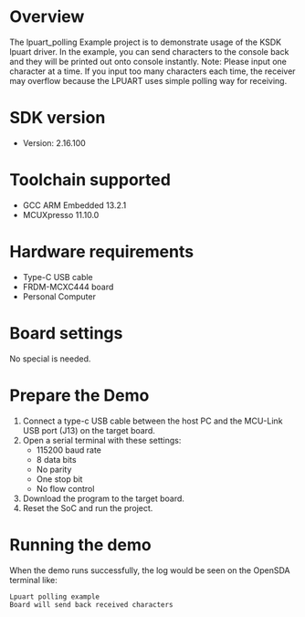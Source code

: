 Overview
========
The lpuart_polling Example project is to demonstrate usage of the KSDK lpuart driver.
In the example, you can send characters to the console back and they will be printed out onto console
 instantly.
Note: Please input one character at a time. If you input too many characters each time, the receiver may overflow
because the LPUART uses simple polling way for receiving.

SDK version
===========
- Version: 2.16.100

Toolchain supported
===================
- GCC ARM Embedded  13.2.1
- MCUXpresso  11.10.0

Hardware requirements
=====================
- Type-C USB cable
- FRDM-MCXC444 board
- Personal Computer

Board settings
==============
No special is needed.

Prepare the Demo
================
1.  Connect a type-c USB cable between the host PC and the MCU-Link USB port (J13) on the target board.
2.  Open a serial terminal with these settings:
    - 115200 baud rate
    - 8 data bits
    - No parity
    - One stop bit
    - No flow control
3.  Download the program to the target board.
4.  Reset the SoC and run the project.

Running the demo
================
When the demo runs successfully, the log would be seen on the OpenSDA terminal like:

~~~~~~~~~~~~~~~~~~~~~~~~~~~~~~~~~~~~~~~~~
Lpuart polling example
Board will send back received characters
~~~~~~~~~~~~~~~~~~~~~~~~~~~~~~~~~~~~~~~~~
